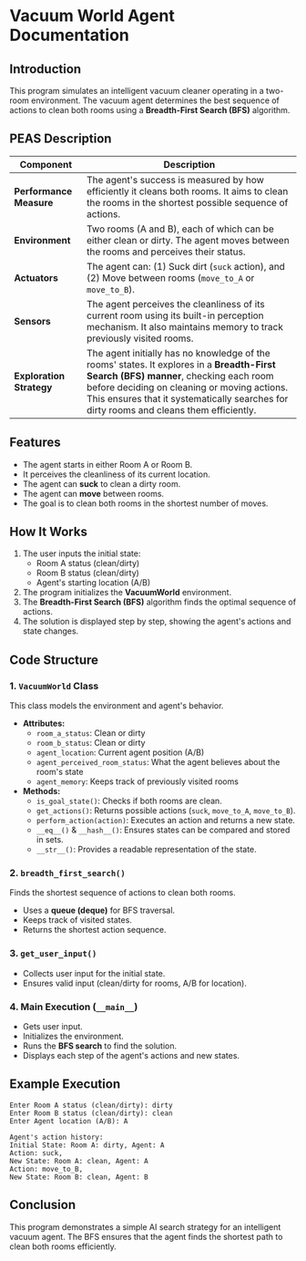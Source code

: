# Vacuum World Agent Documentation

## Introduction
This program simulates an intelligent vacuum cleaner operating in a two-room environment. The vacuum agent determines the best sequence of actions to clean both rooms using a **Breadth-First Search (BFS)** algorithm.

## PEAS Description

| **Component**          | **Description** |
|-----------------------|----------------|
| **Performance Measure** | The agent's success is measured by how efficiently it cleans both rooms. It aims to clean the rooms in the shortest possible sequence of actions. |
| **Environment**        | Two rooms (A and B), each of which can be either clean or dirty. The agent moves between the rooms and perceives their status. |
| **Actuators**         | The agent can: (1) Suck dirt (`suck` action), and (2) Move between rooms (`move_to_A` or `move_to_B`). |
| **Sensors**          | The agent perceives the cleanliness of its current room using its built-in perception mechanism. It also maintains memory to track previously visited rooms. |
| **Exploration Strategy** | The agent initially has no knowledge of the rooms' states. It explores in a **Breadth-First Search (BFS) manner**, checking each room before deciding on cleaning or moving actions. This ensures that it systematically searches for dirty rooms and cleans them efficiently. |

## Features
- The agent starts in either Room A or Room B.
- It perceives the cleanliness of its current location.
- The agent can **suck** to clean a dirty room.
- The agent can **move** between rooms.
- The goal is to clean both rooms in the shortest number of moves.

## How It Works
1. The user inputs the initial state:
   - Room A status (clean/dirty)
   - Room B status (clean/dirty)
   - Agent's starting location (A/B)
2. The program initializes the **VacuumWorld** environment.
3. The **Breadth-First Search (BFS)** algorithm finds the optimal sequence of actions.
4. The solution is displayed step by step, showing the agent's actions and state changes.

## Code Structure
### 1. `VacuumWorld` Class
This class models the environment and agent's behavior.
- **Attributes:**
  - `room_a_status`: Clean or dirty
  - `room_b_status`: Clean or dirty
  - `agent_location`: Current agent position (A/B)
  - `agent_perceived_room_status`: What the agent believes about the room's state
  - `agent_memory`: Keeps track of previously visited rooms
- **Methods:**
  - `is_goal_state()`: Checks if both rooms are clean.
  - `get_actions()`: Returns possible actions (`suck`, `move_to_A`, `move_to_B`).
  - `perform_action(action)`: Executes an action and returns a new state.
  - `__eq__()` & `__hash__()`: Ensures states can be compared and stored in sets.
  - `__str__()`: Provides a readable representation of the state.

### 2. `breadth_first_search()`
Finds the shortest sequence of actions to clean both rooms.
- Uses a **queue (deque)** for BFS traversal.
- Keeps track of visited states.
- Returns the shortest action sequence.

### 3. `get_user_input()`
- Collects user input for the initial state.
- Ensures valid input (clean/dirty for rooms, A/B for location).

### 4. Main Execution (`__main__`)
- Gets user input.
- Initializes the environment.
- Runs the **BFS search** to find the solution.
- Displays each step of the agent's actions and new states.

## Example Execution
```
Enter Room A status (clean/dirty): dirty
Enter Room B status (clean/dirty): clean
Enter Agent location (A/B): A

Agent's action history:
Initial State: Room A: dirty, Agent: A
Action: suck,
New State: Room A: clean, Agent: A
Action: move_to_B,
New State: Room B: clean, Agent: B
```

## Conclusion
This program demonstrates a simple AI search strategy for an intelligent vacuum agent. The BFS ensures that the agent finds the shortest path to clean both rooms efficiently.

